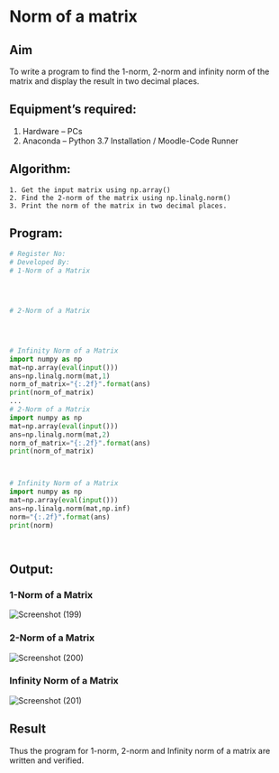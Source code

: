 # Norm of a matrix
## Aim
To write a program to find the 1-norm, 2-norm and infinity norm of the matrix and display the result in two decimal places.
## Equipment’s required:
1.	Hardware – PCs
2.	Anaconda – Python 3.7 Installation / Moodle-Code Runner
## Algorithm:
	1. Get the input matrix using np.array()   
    2. Find the 2-norm of the matrix using np.linalg.norm()
	3. Print the norm of the matrix in two decimal places.
## Program:
```Python
# Register No:
# Developed By:
# 1-Norm of a Matrix




# 2-Norm of a Matrix




# Infinity Norm of a Matrix
import numpy as np
mat=np.array(eval(input()))
ans=np.linalg.norm(mat,1)
norm_of_matrix="{:.2f}".format(ans)
print(norm_of_matrix)
...
# 2-Norm of a Matrix
import numpy as np
mat=np.array(eval(input()))
ans=np.linalg.norm(mat,2)
norm_of_matrix="{:.2f}".format(ans)
print(norm_of_matrix)



# Infinity Norm of a Matrix
import numpy as np
mat=np.array(eval(input()))
ans=np.linalg.norm(mat,np.inf)
norm="{:.2f}".format(ans)
print(norm)




```
## Output:
### 1-Norm of a Matrix
![Screenshot (199)](https://github.com/user-attachments/assets/8e23102c-0a19-425f-bc3d-4db649928508)

### 2-Norm of a Matrix

![Screenshot (200)](https://github.com/user-attachments/assets/cd06a14e-d9f4-4c37-a705-9084829e9ad2)

### Infinity Norm of a Matrix
![Screenshot (201)](https://github.com/user-attachments/assets/51b5c394-5634-4062-9092-b2451aa414e5)


## Result
Thus the program for 1-norm, 2-norm and Infinity norm of a matrix are written and verified.
